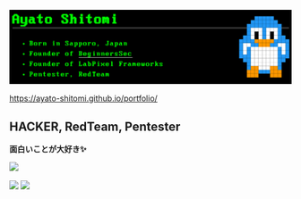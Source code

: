 <a href="https://ayato-shitomi.github.io/portfolio/"> <img src="./portfolio.png"></img> </a>

https://ayato-shitomi.github.io/portfolio/

## HACKER, RedTeam, Pentester

**面白いことが大好き✨**

![](https://komarev.com/ghpvc/?username=ayato-shitomi)

![](https://img.shields.io/badge/Hardening-2022-blue) ![](https://img.shields.io/badge/Security%20Camp-2023-yellow)
